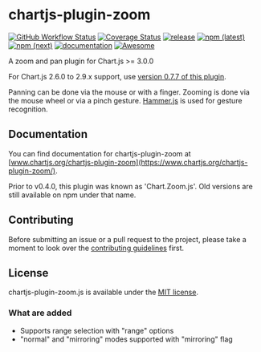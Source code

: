 # chartjs-plugin-zoom

[![GitHub Workflow Status](https://img.shields.io/github/actions/workflow/status/chartjs/chartjs-plugin-zoom/ci.yml)](https://github.com/chartjs/chartjs-plugin-zoom/actions/workflows/ci.yml)
[![Coverage Status](https://coveralls.io/repos/github/chartjs/chartjs-plugin-zoom/badge.svg?branch=master)](https://coveralls.io/github/chartjs/chartjs-plugin-zoom?branch=master)
[![release](https://img.shields.io/github/v/release/chartjs/chartjs-plugin-zoom?include_prereleases)](https://github.com/chartjs/chartjs-plugin-zoom/releases)
[![npm (latest)](https://img.shields.io/npm/v/chartjs-plugin-zoom/latest)](https://www.npmjs.com/package/chartjs-plugin-zoom/v/latest)
[![npm (next)](https://img.shields.io/npm/v/chartjs-plugin-zoom/next)](https://www.npmjs.com/package/chartjs-plugin-zoom/v/next)
[![documentation](https://img.shields.io/static/v1?message=Documentation&color=informational)](https://www.chartjs.org/chartjs-plugin-zoom/index)
<a href="https://github.com/chartjs/awesome"><img src="https://awesome.re/badge-flat2.svg" alt="Awesome"></a>

A zoom and pan plugin for Chart.js >= 3.0.0

For Chart.js 2.6.0 to 2.9.x support, use [version 0.7.7 of this plugin](https://github.com/chartjs/chartjs-plugin-zoom/releases/tag/v0.7.7).

Panning can be done via the mouse or with a finger.
Zooming is done via the mouse wheel or via a pinch gesture. [Hammer.js](https://hammerjs.github.io/) is used for gesture recognition.

## Documentation

You can find documentation for chartjs-plugin-zoom at [www.chartjs.org/chartjs-plugin-zoom](https://www.chartjs.org/chartjs-plugin-zoom/).

Prior to v0.4.0, this plugin was known as 'Chart.Zoom.js'. Old versions are still available on npm under that name.

## Contributing

Before submitting an issue or a pull request to the project, please take a moment to look over the [contributing guidelines](CONTRIBUTING.md) first.

## License

chartjs-plugin-zoom.js is available under the [MIT license](https://opensource.org/licenses/MIT).

### What are added
 - Supports range selection with "range" options
 - "normal" and "mirroring" modes supported with "mirroring" flag
